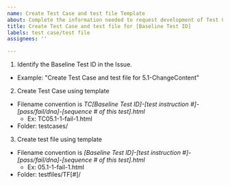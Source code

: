 ```yaml
---
name: Create Test Case and test file Template
about: Complete the information needed to request development of Test Cases
title: Create Test Case and test file for [Baseline Test ID]
labels: test case/test file
assignees: ''

---
```


1. Identify the Baseline Test ID in the Issue.
- Example: "Create Test Case and test file for 5.1-ChangeContent"

2. Create Test Case using template
- Filename convention is *TC[Baseline Test ID]-[test instruction #]-[pass/fail/dna]-[sequence # of this test].html*
  - Ex: TC05.1-1-fail-1.html
- Folder: testcases/

3. Create test file using template
- Filename convention is *[Baseline Test ID]-[test instruction #]-[pass/fail/dna]-[sequence # of this test].html*
  - Ex: 05.1-1-fail-1.html
- Folder: testfiles/TF[#]/
